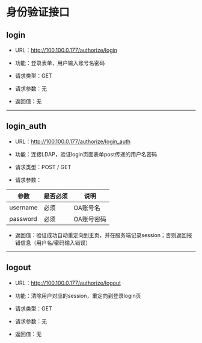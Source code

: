 # 身份验证接口

## login
- URL：http://100.100.0.177/authorize/login

- 功能：登录表单，用户输入账号名密码
- 请求类型：GET
- 请求参数：无
- 返回值：无

---

## login_auth
- URL：http://100.100.0.177/authorize/login_auth

- 功能：连接LDAP，验证login页面表单post传递的用户名密码
- 请求类型：POST / GET
- 请求参数：

参数 | 是否必须 | 说明
-|-|-
username | 必须 | OA账号名
password | 必须 | OA账号密码

- 返回值：验证成功自动重定向到主页，并在服务端记录session；否则返回报错信息（用户名/密码输入错误）

---

## logout
- URL：http://100.100.0.177/authorize/logout

- 功能：清除用户对应的session，重定向到登录login页
- 请求类型：GET
- 请求参数：无
- 返回值：无